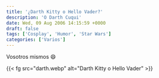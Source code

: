 ```yaml
---
title: '¿Darth Kitty o Hello Vader?'
description: 'O Darth Cuqui'
date: Wed, 09 Aug 2006 14:15:59 +0000
draft: false
tags: ['Cosplay', 'Humor', 'Star Wars']
categories: ['Varios']
---
```


Vosotros mismos :smile:

{{< fg src="darth.webp" alt="Darth Kitty o Hello Vader" >}}